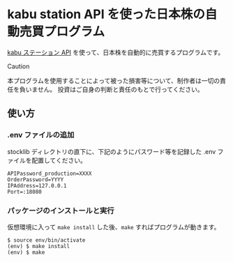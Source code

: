 # kabu station API を使った日本株の自動売買プログラム

[kabu ステーション API](https://kabucom.github.io/kabusapi/ptal/) を使って、日本株を自動的に売買するプログラムです。

> [!CAUTION]
> 本プログラムを使用することによって被った損害等について、制作者は一切の責任を負いません。
> 投資はご自身の判断と責任のもとで行ってください。

## 使い方

### .env ファイルの追加

stocklib ディレクトリの直下に、下記のようにパスワード等を記録した .env ファイルを配置してください。

```:.env
APIPassword_production=XXXX
OrderPassword=YYYY
IPAddress=127.0.0.1
Port=:18080
```

### パッケージのインストールと実行

仮想環境に入って ```make install``` した後、```make``` すればプログラムが動きます。

```
$ source env/bin/activate
(env) $ make install
(env) $ make
```



